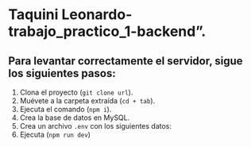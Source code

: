 # Taquini Leonardo-trabajo_practico_1-backend”.

## Para levantar correctamente el servidor, sigue los siguientes pasos:

1. Clona el proyecto (`git clone url`).
2. Muévete a la carpeta extraída (`cd + tab`).
3. Ejecuta el comando (`npm i`).
4. Crea la base de datos en MySQL.
5. Crea un archivo `.env` con los siguientes datos:
6. Ejecuta (`npm run dev`)

    
    
